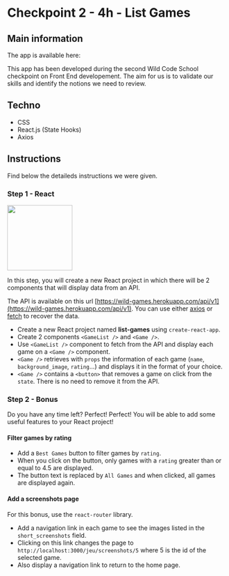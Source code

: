 # Checkpoint 2 - 4h - List Games

## Main information

The app is available here: 

This app has been developed during the second Wild Code School checkpoint on Front End developement. The aim for us is to validate our skills and identify the notions we need to review.

## Techno

- CSS
- React.js (State Hooks)
- Axios 

## Instructions

Find below the  detaileds instructions we were given.

### Step 1 - React

<img src="https://giphygifs.s3.amazonaws.com/media/14hVsVZomE4hj2/giphy.gif" height="150">

In this step, you will create a new React project in which there will be 2 components that will display data from an API.

The API is available on this url [https://wild-games.herokuapp.com/api/v1](https://wild-games.herokuapp.com/api/v1).
You can use either [axios](https://github.com/axios/axios) or [fetch](https://developer.mozilla.org/fr/docs/Web/API/Fetch_API/Using_Fetch) to recover the data.


- Create a new React project named **list-games** using `create-react-app`.
- Create 2 components `<GameList />` and `<Game />`.
- Use `<GameList />` component to fetch from the API and display each game on a `<Game />` component.
- `<Game />` retrieves with `props` the information of each game (`name`, `background_image`, `rating`...) and displays it in the format of your choice.
- `<Game />` contains a `<button>` that removes a game on click from the `state`. There is no need to remove it from the API.

### Step 2 - Bonus

Do you have any time left? Perfect! Perfect! You will be able to add some useful features to your React project!

#### Filter games by rating

- Add a `Best Games` button to filter games by `rating`.
- When you click on the button, only games with a `rating` greater than or equal to 4.5 are displayed.
- The button text is replaced by `All Games` and when clicked, all games are displayed again.

#### Add a screenshots page

For this bonus, use the `react-router` library.

- Add a navigation link in each game to see the images listed in the `short_screenshots` field. 
- Clicking on this link changes the page to `http://localhost:3000/jeu/screenshots/5` where 5 is the id of the selected game.
- Also display a navigation link to return to the home page.